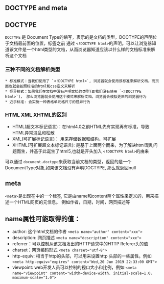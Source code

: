 ## DOCTYPE and meta

## DOCTYPE
`DOCTYPE` 是 Document Type的缩写，表示的是文档的类型，DOCTYPE的声明位于文档最前面的位置，标签之前
通过  `<!DOCTYPE html>`的声明，可以让浏览器知道该文件是一个html类型的文档，从而浏览器知道应该以什么样的文档标准来解析这个文档
### 三种不同的文档解析类型
    * 标准模式：当我们使用了 `<!DOCTYPE html>`, 浏览器就会使用该标准来解析文档，而页面也就会按照标准的html和css定义来解析
    * 怪异模式：如果我们在文档中没有声明文档的类型(即我们没有使用 `<!DOCTYPE html>`)， 那么浏览器就会使用这个模式来解析文档，浏览器会模拟更旧的浏览器行为
    * 近乎标准: 会实施一种表格单元格尺寸的怪异行为

### HTML XML XHTML的区别
 * HTML(超文本标记语言)：在html4.0之前HTML先有实现再有标准，导致HTML异常混乱和松散
 * XML(可扩展标记语言)： 用来存储数据和结构，可扩展
 * XHTML(可扩展超文本标记语言): 是基于上面两个而来，为了解决html混乱问题而生，并基于此诞生了html5,也就是开头加入 `<!DOCTYPR html>`的由来


可以通过 `document.doctype`来获取当前文档的类型，返回的是一个DocumentType对象,如果该文档没有声明DOCTYPE, 那么就返回null

## meta
`<meta>`是出现在<head>中的一个标签, 它是由name和content两个属性来定义的，用来描述一个HTML网页的元信息。 例如作者，日期，时间，网页描述等

## name属性可能取得的值：
* author: 这个html文档的作者  `<meta name="author" content="xxx">`
* description: 网页描述 `<meta name="description" content="xxx">`
* referrer：可以控制从该文档发出的HTTP请求中的HTTP Referer头的值
* charset：网页编码形式 `<meta charset="utf-8">`
* http-equiv: 相当于http的头部，可以用来设置http 头部的一些属性。例如 `<meta http-equiv="expires" content="Wed,20 Jun 2019 22:33:00 GMT">`
* viewpoint: web开发人员可以控制的视口大小和比例，例如 `<meta name="viewpoint" content="width=device-width, initial-scale=1.0， maximum-scale="1.0">`
